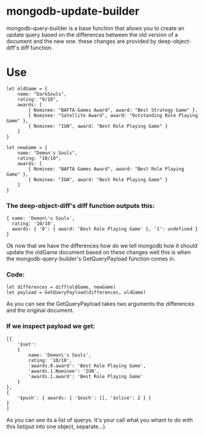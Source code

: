 # mongodb-update-builder
mongodb-query-builder is a base function that allows you to create an update query based on the differences between the old version of a document and the new one. these changes are provided by deep-object-diff's diff function.
# Use
```
let oldGame = {
    name: "DarkSouls",
    rating: "9/10",
    awards: [
        { Nominee: "BAFTA Games Award", award: "Best Strategy Game" },
        { Nominee: "Satellite Award", award: "Outstanding Role Playing Game" },
        { Nominee: "IGN", award: "Best Role Playing Game" }
    ]
}

let newGame = {
    name: "Demon's Souls",
    rating: "10/10",
    awards: [
        { Nominee: "BAFTA Games Award", award: "Best Role Playing Game" },
        { Nominee: "IGN", award: "Best Role Playing Game" }
    ]
}
```
### The deep-object-diff's diff function outputs this:
```
{ name: 'Demon\'s Souls',
  rating: '10/10',
  awards: { '0': { award: 'Best Role Playing Game' }, '1': undefined } }
```
Ok now that we have the differences how do we tell mongodb how it should update the oldGame document based on these changes well this is when the mongodb-query-builder's GetQueryPayload function comes in.
### Code:
```
let differences = diff(oldGame, newGame)
let payload = GetQueryPayload(differences, oldGame)
```
As you can see the GetQueryPayload takes two arguments the differences and the original document.
### If we inspect payload we get:
```
[{
    '$set':
    {
        name: 'Demon\'s Souls',
        rating: '10/10',
        'awards.0.award': 'Best Role Playing Game',
        'awards.1.Nominee': 'IGN',
        'awards.1.award': 'Best Role Playing Game'
    }
},
{
    '$push': { awards: { '$each': [], '$slice': 2 } }
}
]
```
As you can see its a list of querys. It's your call what you whant to do with this list(put into one object, separate...).
